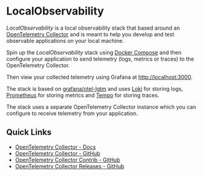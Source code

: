 # LocalObservability

_LocalObservability_ is a local observability stack that based around an [OpenTelemetry Collector](https://opentelemetry.io/docs/collector) and is meant to help you develop and test observable applications on your local machine.

Spin up the _LocalObservability_ stack using [Docker Compose](https://docs.docker.com/compose) and then configure your application to send telemetry (logs, metrics or traces) to the OpenTelemetry Collector.

Then view your collected telemetry using Grafana at <http://localhost:3000>.

The stack is based on [grafana/otel-lgtm](https://grafana.com/blog/2024/03/13/an-opentelemetry-backend-in-a-docker-image-introducing-grafana/otel-lgtm/) and uses [Loki](https://grafana.com/oss/loki/) for storing logs, [Prometheus](https://prometheus.io/) for storing metrics and [Tempo](https://grafana.com/oss/tempo/) for storing traces.

The stack uses a separate OpenTelemetry Collector instance which you can configure to receive telemetry from your application.

## Quick Links

- [OpenTelemetry Collector - Docs](https://opentelemetry.io/docs/collector/)
- [OpenTelemetry Collector - GitHub](https://github.com/open-telemetry/opentelemetry-collector)
- [OpenTelemetry Collector Contrib - GitHub](https://github.com/open-telemetry/opentelemetry-collector-contrib)
- [OpenTelemetry Collector Releases - GitHub](https://github.com/open-telemetry/opentelemetry-collector-releases)
